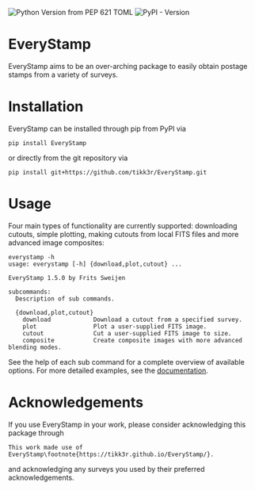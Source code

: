 ![Python Version from PEP 621 TOML](https://img.shields.io/python/required-version-toml?tomlFilePath=https%3A%2F%2Fraw.githubusercontent.com%2Ftikk3r%2FEveryStamp%2Fmaster%2Fpyproject.toml)
![PyPI - Version](https://img.shields.io/pypi/v/EveryStamp)

# EveryStamp
EveryStamp aims to be an over-arching package to easily obtain postage stamps from a variety of surveys.

# Installation
EveryStamp can be installed through pip from PyPI via

    pip install EveryStamp

or directly from the git repository via

    pip install git+https://github.com/tikk3r/EveryStamp.git

# Usage
Four main types of functionality are currently supported: downloading cutouts, simple plotting, making cutouts from local FITS files and more advanced image composites:

    everystamp -h
    usage: everystamp [-h] {download,plot,cutout} ...

    EveryStamp 1.5.0 by Frits Sweijen

    subcommands:
      Description of sub commands.

      {download,plot,cutout}
        download            Download a cutout from a specified survey.
        plot                Plot a user-supplied FITS image.
        cutout              Cut a user-supplied FITS image to size.
        composite           Create composite images with more advanced blending modes.

See the help of each sub command for a complete overview of available options. For more detailed examples, see the [documentation](https://tikk3r.github.io/EveryStamp/).

# Acknowledgements
If you use EveryStamp in your work, please consider acknowledging this package through

    This work made use of EveryStamp\footnote{https://tikk3r.github.io/EveryStamp/}.

and acknowledging any surveys you used by their preferred acknowledgements.

